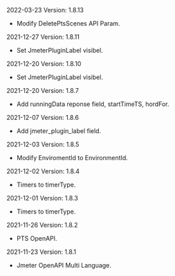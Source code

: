 2022-03-23 Version: 1.8.13
- Modify DeletePtsScenes API Param.

2021-12-27 Version: 1.8.11
- Set JmeterPluginLabel visibel.

2021-12-20 Version: 1.8.10
- Set JmeterPluginLabel visibel.

2021-12-20 Version: 1.8.7
- Add runningData reponse field, startTimeTS, hordFor.

2021-12-07 Version: 1.8.6
- Add jmeter_plugin_label field.

2021-12-03 Version: 1.8.5
- Modify EnviromentId to EnvironmentId.

2021-12-02 Version: 1.8.4
- Timers  to timerType.

2021-12-01 Version: 1.8.3
- Timers  to timerType.

2021-11-26 Version: 1.8.2
- PTS OpenAPI.

2021-11-23 Version: 1.8.1
- Jmeter OpenAPI Multi Language.

